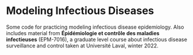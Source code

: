 # Modeling Infectious Diseases

Some code for practicing modeling infectious disease epidemiology. Also includes material from **Épidémiologie et contrôle des maladies infectieuses** (EPM-7016), a graduate level course about infectious disease surveillance and control taken at Université Laval, winter 2022. 

